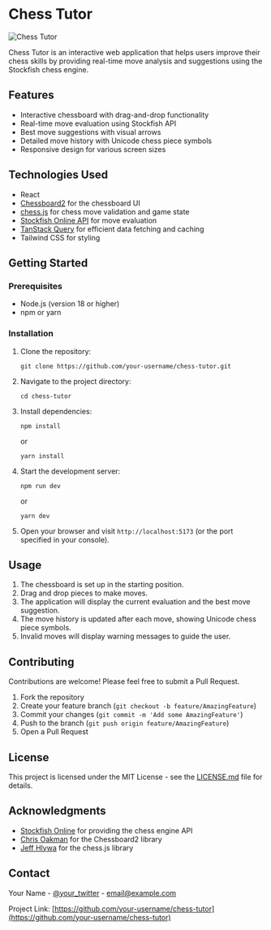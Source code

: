 # Chess Tutor

![Chess Tutor](https://github.com/w3bdesign/chess-tutor/assets/45217974/25ad0cb5-b21a-4022-8ee0-ea7a79fc68cf)

Chess Tutor is an interactive web application that helps users improve their chess skills by providing real-time move analysis and suggestions using the Stockfish chess engine.

## Features

- Interactive chessboard with drag-and-drop functionality
- Real-time move evaluation using Stockfish API
- Best move suggestions with visual arrows
- Detailed move history with Unicode chess piece symbols
- Responsive design for various screen sizes

## Technologies Used

- React
- [Chessboard2](https://github.com/oakmac/chessboard2) for the chessboard UI
- [chess.js](https://github.com/jhlywa/chess.js) for chess move validation and game state
- [Stockfish Online API](https://stockfish.online/) for move evaluation
- [TanStack Query](https://tanstack.com/query/latest) for efficient data fetching and caching
- Tailwind CSS for styling

## Getting Started

### Prerequisites

- Node.js (version 18 or higher)
- npm or yarn

### Installation

1. Clone the repository:
   ```
   git clone https://github.com/your-username/chess-tutor.git
   ```

2. Navigate to the project directory:
   ```
   cd chess-tutor
   ```

3. Install dependencies:
   ```
   npm install
   ```
   or
   ```
   yarn install
   ```

4. Start the development server:
   ```
   npm run dev
   ```
   or
   ```
   yarn dev
   ```

5. Open your browser and visit `http://localhost:5173` (or the port specified in your console).

## Usage

1. The chessboard is set up in the starting position.
2. Drag and drop pieces to make moves.
3. The application will display the current evaluation and the best move suggestion.
4. The move history is updated after each move, showing Unicode chess piece symbols.
5. Invalid moves will display warning messages to guide the user.

## Contributing

Contributions are welcome! Please feel free to submit a Pull Request.

1. Fork the repository
2. Create your feature branch (`git checkout -b feature/AmazingFeature`)
3. Commit your changes (`git commit -m 'Add some AmazingFeature'`)
4. Push to the branch (`git push origin feature/AmazingFeature`)
5. Open a Pull Request

## License

This project is licensed under the MIT License - see the [LICENSE.md](LICENSE.md) file for details.

## Acknowledgments

- [Stockfish Online](https://stockfish.online/) for providing the chess engine API
- [Chris Oakman](https://github.com/oakmac) for the Chessboard2 library
- [Jeff Hlywa](https://github.com/jhlywa) for the chess.js library

## Contact

Your Name - [@your_twitter](https://twitter.com/your_twitter) - email@example.com

Project Link: [https://github.com/your-username/chess-tutor](https://github.com/your-username/chess-tutor)